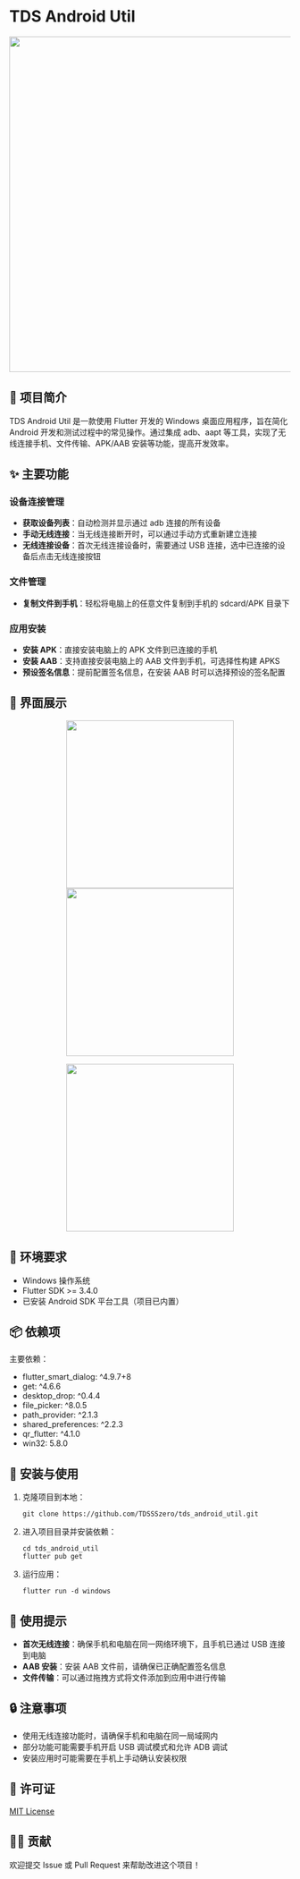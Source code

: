 # TDS Android Util

<p align="center">
  <img src=".doc/screen.home_page.png" width="600">
</p>

## 📱 项目简介

TDS Android Util 是一款使用 Flutter 开发的 Windows 桌面应用程序，旨在简化 Android 开发和测试过程中的常见操作。通过集成 adb、aapt 等工具，实现了无线连接手机、文件传输、APK/AAB 安装等功能，提高开发效率。

## ✨ 主要功能

### 设备连接管理
- **获取设备列表**：自动检测并显示通过 adb 连接的所有设备
- **手动无线连接**：当无线连接断开时，可以通过手动方式重新建立连接
- **无线连接设备**：首次无线连接设备时，需要通过 USB 连接，选中已连接的设备后点击无线连接按钮

### 文件管理
- **复制文件到手机**：轻松将电脑上的任意文件复制到手机的 sdcard/APK 目录下

### 应用安装
- **安装 APK**：直接安装电脑上的 APK 文件到已连接的手机
- **安装 AAB**：支持直接安装电脑上的 AAB 文件到手机，可选择性构建 APKS
- **预设签名信息**：提前配置签名信息，在安装 AAB 时可以选择预设的签名配置

## 📸 界面展示

<p align="center">
  <img src=".doc/screen.install_apk.png" width="300">
  <img src=".doc/screen.sign_info.png" width="300">
</p>
<p align="center">
  <img src=".doc/screen.install_aab.png" width="300">
</p>

## 🔧 环境要求

- Windows 操作系统
- Flutter SDK >= 3.4.0
- 已安装 Android SDK 平台工具（项目已内置）

## 📦 依赖项

主要依赖：
- flutter_smart_dialog: ^4.9.7+8
- get: ^4.6.6
- desktop_drop: ^0.4.4
- file_picker: ^8.0.5
- path_provider: ^2.1.3
- shared_preferences: ^2.2.3
- qr_flutter: ^4.1.0
- win32: 5.8.0

## 🚀 安装与使用

1. 克隆项目到本地：
   ```
   git clone https://github.com/TDSSSzero/tds_android_util.git
   ```

2. 进入项目目录并安装依赖：
   ```
   cd tds_android_util
   flutter pub get
   ```

3. 运行应用：
   ```
   flutter run -d windows
   ```

## 📝 使用提示

- **首次无线连接**：确保手机和电脑在同一网络环境下，且手机已通过 USB 连接到电脑
- **AAB 安装**：安装 AAB 文件前，请确保已正确配置签名信息
- **文件传输**：可以通过拖拽方式将文件添加到应用中进行传输

## 🔒 注意事项

- 使用无线连接功能时，请确保手机和电脑在同一局域网内
- 部分功能可能需要手机开启 USB 调试模式和允许 ADB 调试
- 安装应用时可能需要在手机上手动确认安装权限

## 📄 许可证

[MIT License](LICENSE)

## 👨‍💻 贡献

欢迎提交 Issue 或 Pull Request 来帮助改进这个项目！
